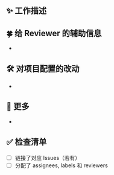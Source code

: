 ## ✨ 工作描述

<!-- 在此处详细说明这个 PR 的工作。可参考以往的 PR。 -->

## 🍀 给 Reviewer 的辅助信息

<!-- 在此处提供需要 Reviewer 注意的和有助于 Reviewer 工作的信息，可以参考下方示例或以往的 PR。 -->

<!-- - ... 需要重点 review。因为 ...（可能破坏现有功能 / 逻辑上有较大变动 / ...） -->
<!-- - ... 的改动不需要重点关注代码，可以通过预览来测试 -->
<!-- - 通过（逐 commits? / 用 VSCode diff? / ...）的方式 review 会更加容易。因为 ... （各 commits 之间工作相互独立 / 修改了缩进 / ...） -->

-

## 🛠️ 对项目配置的改动

<!-- 在此处说明对项目中全局配置文件的改动理由（包括但不限于各种 *.config.js、.*rc、package.json 文件），若没有改动可以删去此节。 -->

<!-- - 改动了 `tailwind.config.js` 中 ... 字段。因为 ... -->
<!-- - 新引入了 ... 包。因为 ... -->

-

## 👀 更多

<!-- 任何其他信息都可以写在这里，若没有可以删去此节。 -->

-

## ✅ 检查清单

<!-- 将 - [] 改为 - [x] 即可标记为完成，也可以在提交后直接点击 checkbox 切换状态。可以按照 PR 需求新增其他检查事项。 -->

- [ ] 链接了对应 Issues（若有）
- [ ] 分配了 assignees, labels 和 reviewers

<!-- Merge 前请确保完成了所有检查清单中的事项！ -->
<!-- 请在提交前通过 Preview 预览效果！ -->
